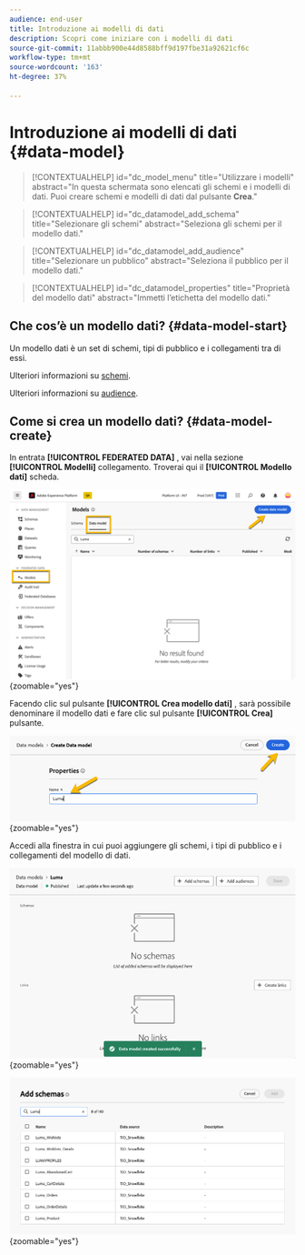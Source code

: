 ```yaml
---
audience: end-user
title: Introduzione ai modelli di dati
description: Scopri come iniziare con i modelli di dati
source-git-commit: 11abbb900e44d8588bff9d197fbe31a92621cf6c
workflow-type: tm+mt
source-wordcount: '163'
ht-degree: 37%

---
```


# Introduzione ai modelli di dati {#data-model}


>[!CONTEXTUALHELP]
>id="dc_model_menu"
>title="Utilizzare i modelli"
>abstract="In questa schermata sono elencati gli schemi e i modelli di dati. Puoi creare schemi e modelli di dati dal pulsante **Crea**."

>[!CONTEXTUALHELP]
>id="dc_datamodel_add_schema"
>title="Selezionare gli schemi"
>abstract="Seleziona gli schemi per il modello dati."


>[!CONTEXTUALHELP]
>id="dc_datamodel_add_audience"
>title="Selezionare un pubblico"
>abstract="Seleziona il pubblico per il modello dati."

>[!CONTEXTUALHELP]
>id="dc_datamodel_properties"
>title="Proprietà del modello dati"
>abstract="Immetti l’etichetta del modello dati."


## Che cos’è un modello dati? {#data-model-start}

Un modello dati è un set di schemi, tipi di pubblico e i collegamenti tra di essi.

Ulteriori informazioni su [schemi](../customer/schemas.md).

Ulteriori informazioni su [audience](../customer/audiences.md).

## Come si crea un modello dati? {#data-model-create}

In entrata **[!UICONTROL FEDERATED DATA]** , vai nella sezione **[!UICONTROL Modelli]** collegamento. Troverai qui il **[!UICONTROL Modello dati]** scheda.

![](assets/datamodel_create.png){zoomable="yes"}

Facendo clic sul pulsante **[!UICONTROL Crea modello dati]** , sarà possibile denominare il modello dati e fare clic sul pulsante **[!UICONTROL Crea]** pulsante.

![](assets/datamodel_name.png){zoomable="yes"}

Accedi alla finestra in cui puoi aggiungere gli schemi, i tipi di pubblico e i collegamenti del modello di dati.

![](assets/datamodel_created.png){zoomable="yes"}

![](assets/datamodel_schemas.png){zoomable="yes"}

